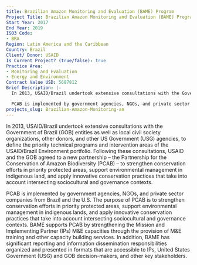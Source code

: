 ```yaml
---
title: Brazilian Amazon Monitoring and Evaluation (BAME) Program
Project Title: Brazilian Amazon Monitoring and Evaluation (BAME) Program
Start Year: 2017
End Year: 2019
ISO3 Code:
- BRA
Region: Latin America and the Caribbean
Country: Brazil
Client/ Donor: USAID
Is Current Project? (true/false): true
Practice Area:
- Monitoring and Evaluation
- Energy and Environment
Contract Value USD: 5687812
Brief Description: |-
  In 2013, USAID/Brazil undertook extensive consultations with the Government of Brazil (GOB) entities as well as local civil society organizations, other donors, and other US Government (USG) agencies, to define the priority technical programs and intervention areas of the USAID/Brazil Environment portfolio. Following these consultations, USAID and the GOB agreed to a new partnership – the Partnership for the Conservation of Amazon Biodiversity (PCAB) – to strengthen conservation efforts in priority protected areas, support environmental management in indigenous land, and apply innovative conservation practices that take into account intersecting sociocultural and governance contexts.

  PCAB is implemented by government agencies, NGOs, and private sector companies from Brazil and the U.S.  The purpose of PCAB is to strengthen conservation efforts in priority protected areas, support environmental management in indigenous lands, and apply innovative conservation practices that take into account intersecting sociocultural and governance contexts. BAME supports PCAB by strengthening the Mission and Implementing Partner (IPs) M&E capacities through the provision of M&E training and other capacity building services. In addition, BAME has significant reporting and information dissemination responsibilities organized and presented in formats that are accessible to IPs, United States Government (USG) and GOB decision-makers, and other key stakeholders.
projects_slug: Brazilian-Amazon-Monitoring-an
---
```


In 2013, USAID/Brazil undertook extensive consultations with the Government of Brazil (GOB) entities as well as local civil society organizations, other donors, and other US Government (USG) agencies, to define the priority technical programs and intervention areas of the USAID/Brazil Environment portfolio. Following these consultations, USAID and the GOB agreed to a new partnership – the Partnership for the Conservation of Amazon Biodiversity (PCAB) – to strengthen conservation efforts in priority protected areas, support environmental management in indigenous land, and apply innovative conservation practices that take into account intersecting sociocultural and governance contexts.

PCAB is implemented by government agencies, NGOs, and private sector companies from Brazil and the U.S.  The purpose of PCAB is to strengthen conservation efforts in priority protected areas, support environmental management in indigenous lands, and apply innovative conservation practices that take into account intersecting sociocultural and governance contexts. BAME supports PCAB by strengthening the Mission and Implementing Partner (IPs) M&E capacities through the provision of M&E training and other capacity building services. In addition, BAME has significant reporting and information dissemination responsibilities organized and presented in formats that are accessible to IPs, United States Government (USG) and GOB decision-makers, and other key stakeholders.